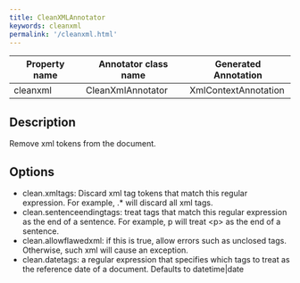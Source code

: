 ```yaml
---
title: CleanXMLAnnotator
keywords: cleanxml
permalink: '/cleanxml.html'
---
```


| Property name | Annotator class name | Generated Annotation |
| --- | --- | --- |
| cleanxml | CleanXmlAnnotator | XmlContextAnnotation | 

## Description

Remove xml tokens from the document.

## Options

* clean.xmltags: Discard xml tag tokens that match this regular expression.  For example, .* will discard all xml tags.
* clean.sentenceendingtags: treat tags that match this regular expression as the end of a sentence.  For example, p will treat &lt;p&gt; as the end of a sentence.
* clean.allowflawedxml: if this is true, allow errors such as unclosed tags.  Otherwise, such xml will cause an exception.
* clean.datetags: a regular expression that specifies which tags to treat as the reference date of a document.  Defaults to datetime|date
